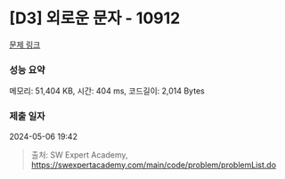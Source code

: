 # [D3] 외로운 문자 - 10912 

[문제 링크](https://swexpertacademy.com/main/code/problem/problemDetail.do?contestProbId=AXVJuEvqLAADFASe) 

### 성능 요약

메모리: 51,404 KB, 시간: 404 ms, 코드길이: 2,014 Bytes

### 제출 일자

2024-05-06 19:42



> 출처: SW Expert Academy, https://swexpertacademy.com/main/code/problem/problemList.do